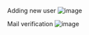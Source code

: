 Adding new user
![image](https://github.com/user-attachments/assets/50d9409a-e25a-43ad-9798-3e55e931f755)

Mail verification
![image](https://github.com/user-attachments/assets/4ed25340-624d-4d3b-9262-b7833eef7a4d)

